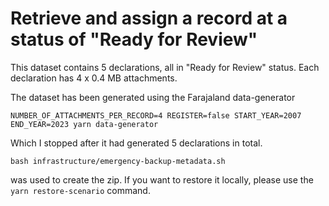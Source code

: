 # Retrieve and assign a record at a status of "Ready for Review"

This dataset contains 5 declarations, all in "Ready for Review" status. Each declaration has 4 x 0.4 MB attachments.

The dataset has been generated using the Farajaland data-generator

```
NUMBER_OF_ATTACHMENTS_PER_RECORD=4 REGISTER=false START_YEAR=2007 END_YEAR=2023 yarn data-generator
```

Which I stopped after it had generated 5 declarations in total.

```
bash infrastructure/emergency-backup-metadata.sh
```

was used to create the zip. If you want to restore it locally, please use the `yarn restore-scenario` command.
